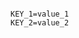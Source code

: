 <!-- usedin: [ _includes/_inlines/Deployment/common/env-vars/env-vars_assign-environment-variables-for-deployment.md] -->

```

KEY_1=value_1
KEY_2=value_2

```
